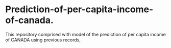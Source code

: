 # Prediction-of-per-capita-income-of-canada.
This repository comprised with model of the prediction of per capita income of CANADA using previous records,
